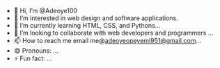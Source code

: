 - 👋 Hi, I’m @Adeoye100
- 👀 I’m interested in web design and software applications.
- 🌱 I’m currently learning HTML, CSS, and Pythons...
- 💞️ I’m looking to collaborate with web developers and programmers ...
- 📫 How to reach me email me@adeoyeopeyemi951@gmail.com...
- 😄 Pronouns: ...
- ⚡ Fun fact: ...

<!---
Adeoye100/Adeoye100 is a ✨ special ✨ repository because its `README.md` (this file) appears on your GitHub profile.
You can click the Preview link to take a look at your changes.
--->
